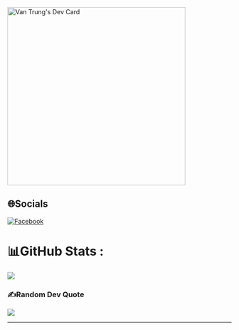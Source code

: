 <a href="https://app.daily.dev/trumpnguyen"><img src="https://api.daily.dev/devcards/707e9e95c8cb4867a154c98c61d6f292.png?r=9n9" width="400" alt="Van Trung's Dev Card"/></a>

## 🌐Socials
[![Facebook](https://img.shields.io/badge/Facebook-%231877F2.svg?logo=Facebook&logoColor=white)](https://www.facebook.com/troc.nvt) 

# 📊GitHub Stats :
![](https://github-readme-stats.vercel.app/api/top-langs/?username=trumpnguyen37&theme=radical&hide_border=false&include_all_commits=false&count_private=false&layout=compact)

### ✍️Random Dev Quote
![](https://quotes-github-readme.vercel.app/api?type=horizontal&theme=radical)

---

